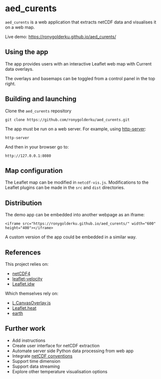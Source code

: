 # aed_curents

`aed_curents` is a web application that extracts netCDF data and visualises it on a web map.

Live demo: https://ronygolderku.github.io/aed_curents/


## Using the app

The app provides users with an interactive Leaflet web map with Current data overlays.

The overlays and basemaps can be toggled from a control panel in the top right.


## Building and launching

Clone the `aed_curents` repository <br>
```
git clone https://github.com/ronygolderku/aed_curents.git

```
The app must be run on a web server. For example, using [http-server](https://www.npmjs.com/package/http-server):  
```
http-server
```
And then in your browser go to:
```
http://127.0.0.1:8080
```

## Map configuration

The Leaflet map can be modified in `netcdf-vis.js`. Modifications to the Leaflet plugins can be made in the `src` and `dist` directories.

## Distribution

The demo app can be embedded into another webpage as an iframe:

``<iframe src="https://ronygolderku.github.io/aed_curents/" width="600" height="400"></iframe>``

A custom version of the app could be embedded in a similar way.

## References

This project relies on:
* [netCDF4](http://unidata.github.io/netcdf4-python/)
* [leaflet-velocity](https://github.com/danwild/leaflet-velocity)
* [Leaflet.idw](https://github.com/JoranBeaufort/Leaflet.idw)

Which themselves rely on:
* [L.CanvasOverlay.js](https://gist.github.com/Sumbera/11114288)
* [Leaflet.heat](https://github.com/Leaflet/Leaflet.heat)
* [earth](https://github.com/cambecc/earth)

## Further work
* Add instructions
* Create user interface for netCDF extraction
* Automate server side Python data processing from web app
* Integrate [netCDF conventions](https://www.unidata.ucar.edu/software/netcdf/conventions.html)
* Support time dimension
* Support data streaming
* Explore other temperature visualisation options

